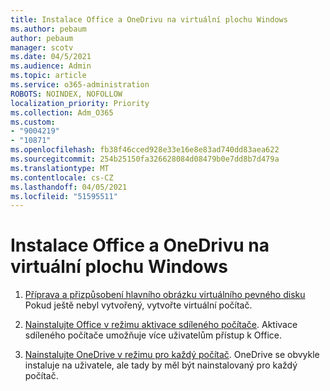 ```yaml
---
title: Instalace Office a OneDrivu na virtuální plochu Windows
ms.author: pebaum
author: pebaum
manager: scotv
ms.date: 04/5/2021
ms.audience: Admin
ms.topic: article
ms.service: o365-administration
ROBOTS: NOINDEX, NOFOLLOW
localization_priority: Priority
ms.collection: Adm_O365
ms.custom:
- "9004219"
- "10871"
ms.openlocfilehash: fb38f46cced928e33e16e8e83ad740dd83aea622
ms.sourcegitcommit: 254b25150fa326628084d08479b0e7dd8b7d479a
ms.translationtype: MT
ms.contentlocale: cs-CZ
ms.lasthandoff: 04/05/2021
ms.locfileid: "51595511"
---
```

# <a name="install-office-and-onedrive-on-windows-virtual-desktop"></a>Instalace Office a OneDrivu na virtuální plochu Windows

1. [Příprava a přizpůsobení hlavního obrázku virtuálního pevného disku](https://docs.microsoft.com/azure/virtual-desktop/set-up-customize-master-image) Pokud ještě nebyl vytvořený, vytvořte virtuální počítač.

1. [Nainstalujte Office v režimu aktivace sdíleného počítače](https://docs.microsoft.com/azure/virtual-desktop/install-office-on-wvd-master-image#install-office-in-shared-computer-activation-mode). Aktivace sdíleného počítače umožňuje více uživatelům přístup k Office.

1. [Nainstalujte OneDrive v režimu pro každý počítač](https://docs.microsoft.com/azure/virtual-desktop/install-office-on-wvd-master-image#install-onedrive-in-per-machine-mode). OneDrive se obvykle instaluje na uživatele, ale tady by měl být nainstalovaný pro každý počítač.